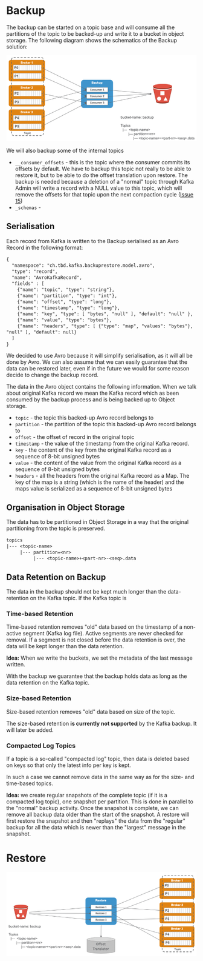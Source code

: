 # Backup

The backup can be started on a topic base and will consume all the partitions of the topic to be backed-up and write it to a bucket in object storage. The following diagram shows the schematics of the Backup solution:

![Alt Image Text](./images/backup.png "Backup")

We will also backup some of the internal topics

* `__consumer_offsets` - this is the topic where the consumer commits its offsets by default. We have to backup this topic not really to be able to restore it, but to be able to do the offset translation upon restore. The backup is needed because a deletion of a "normal" topic through Kafka Admin will write a record with a NULL value to this topic, which will remove the offsets for that topic upon the next compaction cycle ([Issue 15](https://github.com/TrivadisPF/kafka-backup/issues/15))
* `_schemas` - 

## Serialisation

Each record from Kafka is written to the Backup serialised as an Avro Record in the following format:

```
{
  "namespace": "ch.tbd.kafka.backuprestore.model.avro",
  "type": "record",
  "name": "AvroKafkaRecord",
  "fields" : [
    {"name": "topic", "type": "string"},
    {"name": "partition", "type": "int"},
    {"name": "offset", "type": "long"},
    {"name": "timestamp", "type": "long"},
    {"name": "key", "type": [ "bytes", "null" ], "default": "null" },
    {"name": "value", "type": "bytes"},
    {"name": "headers", "type": [ {"type": "map", "values": "bytes"}, "null" ], "default": null}
  ]
}
```

We decided to use Avro because it will simplify serialisation, as it will all be done by Avro. We can also assume that we can easily guarantee that the data can be restored later, even if in the future we would for some reason decide to change the backup record.

The data in the Avro object contains the following information. When we talk about original Kafka record we mean the Kafka record which as been consumed by the backup process and is being backed up to Object storage.

* `topic` - the topic this backed-up Avro record belongs to
* `partition` - the partition of the topic this backed-up Avro record belongs to
* `offset` - the offset of record in the original topic
* `timestamp` - the value of the timestamp from the original Kafka record.
* `key` - the content of the key from the original Kafka record as a sequence of 8-bit unsigned bytes
* `value` - the content of the value from the original Kafka record as a sequence of 8-bit unsigned bytes
* `headers` - all the headers from the original Kafka record as a Map. The key of the map is a string (which is the name of the header) and the maps value is serialized as a sequence of 8-bit unsigned bytes

## Organisation in Object Storage

The data has to be partitioned in Object Storage in a way that the original partitioning from the topic is preserved.

```
topics
|--- <topic-name>
     |--- partition=<nr>
          |--- <topic-name>+<part-nr>-<seq>.data
```




## Data Retention on Backup

The data in the backup should not be kept much longer than the data-retention on the Kafka topic. If the Kafka topic is 

### Time-based Retention

Time-based retention removes "old" data based on the timestamp of a non-active segment (Kafka log file). Active segments are never checked for removal. If a segment is not closed before the data retention is over, the data will be kept longer than the data retention. 

**Idea:** When we write the buckets, we set the metadata of the last message written. 

With the backup we guarantee that the backup holds data as long as the data retention on the Kafka topic. 
### Size-based Retention

Size-based retention removes "old" data based on size of the topic.

The size-based retention **is currently not supported** by the Kafka backup. It will later be added.

### Compacted Log Topics

If a topic is a so-called "compacted log" topic, then data is deleted based on keys so that only the latest info per key is kept.

In such a case we cannot remove data in the same way as for the size- and time-based topics.

**Idea:** we create regular snapshots of the complete topic (if it is a compacted log topic), one snapshot per partition. This is done in parallel to the "normal" backup activity. Once the snapshot is complete, we can remove all backup data older than the start of the snapshot. A restore will first restore the snapshot and then "replays" the data from the "regular" backup for all the data which is newer than the "largest" message in the snapshot.

# Restore

![Alt Image Text](./images/restore.png "Restore")

